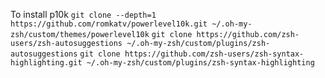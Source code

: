 To install p10k `git clone --depth=1 https://github.com/romkatv/powerlevel10k.git ~/.oh-my-zsh/custom/themes/powerlevel10k`
`git clone https://github.com/zsh-users/zsh-autosuggestions ~/.oh-my-zsh/custom/plugins/zsh-autosuggestions`
`git clone https://github.com/zsh-users/zsh-syntax-highlighting.git ~/.oh-my-zsh/custom/plugins/zsh-syntax-highlighting`

